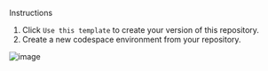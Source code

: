 Instructions
1. Click `Use this template` to create your version of this repository.
2. Create a new codespace environment from your repository.

![image](https://github.com/polyulabs/codespace_template/assets/218137/3ae1d713-f490-411a-9a7a-f3409af3c4ec)
